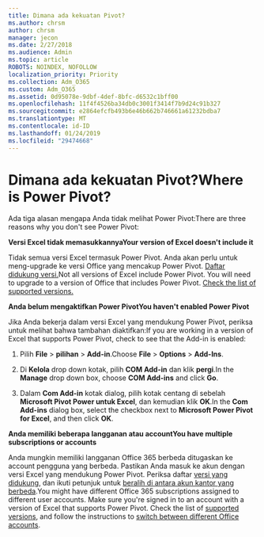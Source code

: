 ```yaml
---
title: Dimana ada kekuatan Pivot?
ms.author: chrsm
author: chrsm
manager: jecon
ms.date: 2/27/2018
ms.audience: Admin
ms.topic: article
ROBOTS: NOINDEX, NOFOLLOW
localization_priority: Priority
ms.collection: Adm_O365
ms.custom: Adm_O365
ms.assetid: 0d95078e-9dbf-4def-8bfc-d6532c1bff00
ms.openlocfilehash: 11f4f4526ba34db0c3001f3414f7b9d24c91b327
ms.sourcegitcommit: e2864efcfb493b6e46b662b746661a61232bdba7
ms.translationtype: MT
ms.contentlocale: id-ID
ms.lasthandoff: 01/24/2019
ms.locfileid: "29474668"
---
```

# <a name="where-is-power-pivot"></a><span data-ttu-id="8c772-102">Dimana ada kekuatan Pivot?</span><span class="sxs-lookup"><span data-stu-id="8c772-102">Where is Power Pivot?</span></span>

<span data-ttu-id="8c772-103">Ada tiga alasan mengapa Anda tidak melihat Power Pivot:</span><span class="sxs-lookup"><span data-stu-id="8c772-103">There are three reasons why you don't see Power Pivot:</span></span>
  
 <span data-ttu-id="8c772-104">**Versi Excel tidak memasukkannya**</span><span class="sxs-lookup"><span data-stu-id="8c772-104">**Your version of Excel doesn't include it**</span></span>
  
<span data-ttu-id="8c772-p101">Tidak semua versi Excel termasuk Power Pivot. Anda akan perlu untuk meng-upgrade ke versi Office yang mencakup Power Pivot. [Daftar didukung versi.](https://support.office.com/article/aa64e217-4b6e-410b-8337-20b87e1c2a4b.aspx)</span><span class="sxs-lookup"><span data-stu-id="8c772-p101">Not all versions of Excel include Power Pivot. You will need to upgrade to a version of Office that includes Power Pivot. [Check the list of supported versions.](https://support.office.com/article/aa64e217-4b6e-410b-8337-20b87e1c2a4b.aspx)</span></span>
  
 <span data-ttu-id="8c772-108">**Anda belum mengaktifkan Power Pivot**</span><span class="sxs-lookup"><span data-stu-id="8c772-108">**You haven't enabled Power Pivot**</span></span>
  
<span data-ttu-id="8c772-109">Jika Anda bekerja dalam versi Excel yang mendukung Power Pivot, periksa untuk melihat bahwa tambahan diaktifkan:</span><span class="sxs-lookup"><span data-stu-id="8c772-109">If you are working in a version of Excel that supports Power Pivot, check to see that the Add-in is enabled:</span></span>
  
1. <span data-ttu-id="8c772-110">Pilih **File** \> **pilihan** \> **Add-in**.</span><span class="sxs-lookup"><span data-stu-id="8c772-110">Choose **File** \> **Options** \> **Add-Ins**.</span></span>
    
2. <span data-ttu-id="8c772-111">Di **Kelola** drop down kotak, pilih **COM Add-in** dan klik **pergi**.</span><span class="sxs-lookup"><span data-stu-id="8c772-111">In the **Manage** drop down box, choose **COM Add-ins** and click **Go**.</span></span>
    
3. <span data-ttu-id="8c772-112">Dalam **Com Add-in** kotak dialog, pilih kotak centang di sebelah **Microsoft Pivot Power untuk Excel**, dan kemudian klik **OK**.</span><span class="sxs-lookup"><span data-stu-id="8c772-112">In the **Com Add-ins** dialog box, select the checkbox next to **Microsoft Power Pivot for Excel**, and then click **OK**.</span></span> 
    
 <span data-ttu-id="8c772-113">**Anda memiliki beberapa langganan atau account**</span><span class="sxs-lookup"><span data-stu-id="8c772-113">**You have multiple subscriptions or accounts**</span></span>
  
<span data-ttu-id="8c772-p102">Anda mungkin memiliki langganan Office 365 berbeda ditugaskan ke account pengguna yang berbeda. Pastikan Anda masuk ke akun dengan versi Excel yang mendukung Power Pivot. Periksa daftar [versi yang didukung](https://support.office.com/article/aa64e217-4b6e-410b-8337-20b87e1c2a4b.aspx), dan ikuti petunjuk untuk [beralih di antara akun kantor yang berbeda](https://support.office.com/article/b9582171-fd1f-4284-9846-bdd72bb28426.aspx#BKMK_WebSwitchAccounts).</span><span class="sxs-lookup"><span data-stu-id="8c772-p102">You might have different Office 365 subscriptions assigned to different user accounts. Make sure you're signed in to an account with a version of Excel that supports Power Pivot. Check the list of [supported versions](https://support.office.com/article/aa64e217-4b6e-410b-8337-20b87e1c2a4b.aspx), and follow the instructions to [switch between different Office accounts](https://support.office.com/article/b9582171-fd1f-4284-9846-bdd72bb28426.aspx#BKMK_WebSwitchAccounts).</span></span>
  

